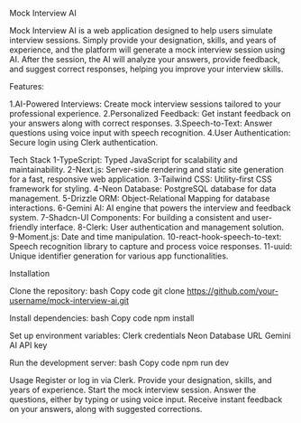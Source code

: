 Mock Interview AI

Mock Interview AI is a web application designed to help users simulate interview sessions. Simply provide your designation, skills, and years of experience, and the platform will generate a mock interview session using AI. After the session, the AI will analyze your answers, provide feedback, and suggest correct responses, helping you improve your interview skills.


Features:

1.AI-Powered Interviews: Create mock interview sessions tailored to your professional experience.
2.Personalized Feedback: Get instant feedback on your answers along with correct responses.
3.Speech-to-Text: Answer questions using voice input with speech recognition.
4.User Authentication: Secure login using Clerk authentication.

Tech Stack
1-TypeScript: Typed JavaScript for scalability and maintainability.
2-Next.js: Server-side rendering and static site generation for a fast, responsive web application.
3-Tailwind CSS: Utility-first CSS framework for styling.
4-Neon Database: PostgreSQL database for data management.
5-Drizzle ORM: Object-Relational Mapping for database interactions.
6-Gemini AI: AI engine that powers the interview and feedback system.
7-Shadcn-UI Components: For building a consistent and user-friendly interface.
8-Clerk: User authentication and management solution.
9-Moment.js: Date and time manipulation.
10-react-hook-speech-to-text: Speech recognition library to capture and process voice responses.
11-uuid: Unique identifier generation for various app functionalities.

Installation

Clone the repository:
bash
Copy code
git clone https://github.com/your-username/mock-interview-ai.git


Install dependencies:
bash
Copy code
npm install

Set up environment variables:
Clerk credentials
Neon Database URL
Gemini AI API key

Run the development server:
bash
Copy code
npm run dev

Usage
Register or log in via Clerk.
Provide your designation, skills, and years of experience.
Start the mock interview session.
Answer the questions, either by typing or using voice input.
Receive instant feedback on your answers, along with suggested corrections.